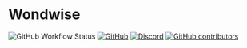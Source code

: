 # Wondwise
![GitHub Workflow Status](https://img.shields.io/github/workflow/status/wondwise/wondwise/Ci?label=Ci&logo=github&style=flat-square)
[![GitHub](https://img.shields.io/github/license/wondwise/wondwise?style=flat-square)](https://github.com/wondwise/wondwise/blob/main/LICENSE)
[![Discord](https://img.shields.io/discord/833777507118481428?logo=discord&style=flat-square)](https://discord.gg/3k3xKu4XZn)
[![GitHub contributors](https://img.shields.io/github/contributors/wondwise/wondwise?style=flat-square)](https://github.com/wondwise/wondwise/graphs/contributors)

